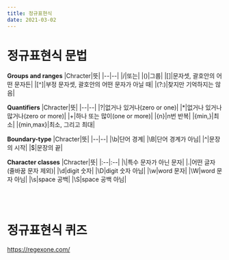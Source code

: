 ```yaml
---
title: 정규표현식
date: 2021-03-02
---
```


# 정규표현식 문법

**Groups and ranges**
|Chracter|뜻|
|--|--|
|/|또는|
|()|그룹|
|[]|문자셋, 괄호안의 어떤 문자든|
|[^]|부정 문자셋, 괄호안의 어떤 문자가 아닐 때|
|(?:)|찾지만 기억하지는 않음|
<br>

**Quantifiers**
|Chracter|뜻|
|--|--|
|?|없거나 있거나(zero or one)|
|*|없거나 있거나 많거나(zero or more)|
|+|하나 또는 많이(one or more)|
|{n}|n번 반복|
|{min,}|최소|
|{min,max}|최소, 그리고 최대|
<br>

**Boundary-type**
|Chracter|뜻|
|--|--|
|\b|단어 경계|
|\B|단어 경계가 아님|
|^|문장의 시작|
|$|문장의 끝|
<br>

**Character classes**
|Chracter|뜻|
|:--|:--|
|\\\|특수 문자가 아닌 문자|
|.|어떤 글자 (줄바꿈 문자 제외)|
|\d|digit 숫자|
|\D|digit 숫자 아님|
|\w|word 문자|
|\W|word 문자 아님|
|\s|space 공백|
|\S|space 공백 아님|

<br><br>

# 정규표현식 퀴즈
https://regexone.com/